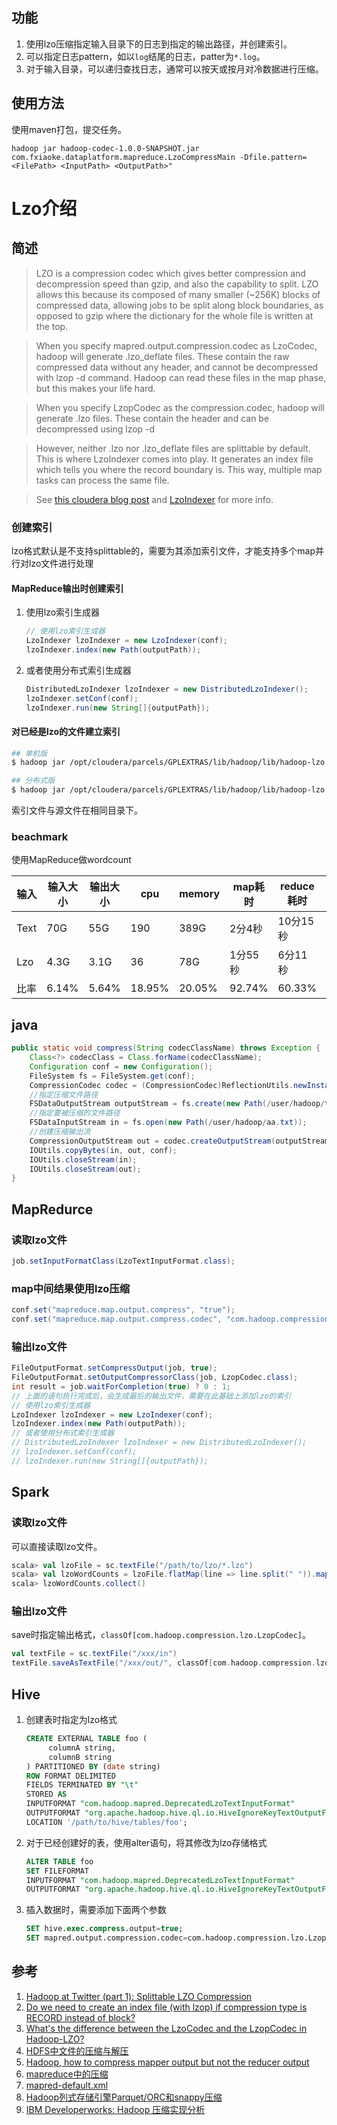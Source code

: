 
## 功能

1. 使用lzo压缩指定输入目录下的日志到指定的输出路径，并创建索引。
2. 可以指定日志pattern，如以`log`结尾的日志，patter为`*.log`。
3. 对于输入目录，可以递归查找日志，通常可以按天或按月对冷数据进行压缩。

## 使用方法
使用maven打包，提交任务。

```
hadoop jar hadoop-codec-1.0.0-SNAPSHOT.jar com.fxiaoke.dataplatform.mapreduce.LzoCompressMain -Dfile.pattern=<FilePath> <InputPath> <OutputPath>"
```

# Lzo介绍

## 简述

> LZO is a compression codec which gives better compression and decompression speed than gzip, and also the capability to split. LZO allows this because its composed of many smaller (~256K) blocks of compressed data, allowing jobs to be split along block boundaries, as opposed to gzip where the dictionary for the whole file is written at the top.

> When you specify mapred.output.compression.codec as LzoCodec, hadoop will generate .lzo_deflate files. These contain the raw compressed data without any header, and cannot be decompressed with lzop -d command. Hadoop can read these files in the map phase, but this makes your life hard.

> When you specify LzopCodec as the compression.codec, hadoop will generate .lzo files. These contain the header and can be decompressed using lzop -d

> However, neither .lzo nor .lzo_deflate files are splittable by default. This is where LzoIndexer comes into play. It generates an index file which tells you where the record boundary is. This way, multiple map tasks can process the same file.

> See [this cloudera blog post](http://blog.cloudera.com/blog/2009/11/hadoop-at-twitter-part-1-splittable-lzo-compression/) and [LzoIndexer](https://github.com/twitter/hadoop-lzo/blob/master/src/main/java/com/hadoop/compression/lzo/LzoIndexer.java) for more info.

### 创建索引
lzo格式默认是不支持splittable的，需要为其添加索引文件，才能支持多个map并行对lzo文件进行处理

#### MapReduce输出时创建索引

1. 使用lzo索引生成器

    ```java
    // 使用lzo索引生成器
    LzoIndexer lzoIndexer = new LzoIndexer(conf);
    lzoIndexer.index(new Path(outputPath));
    ```

2. 或者使用分布式索引生成器

    ```java
    DistributedLzoIndexer lzoIndexer = new DistributedLzoIndexer();
    lzoIndexer.setConf(conf);
    lzoIndexer.run(new String[]{outputPath});
    ```

#### 对已经是lzo的文件建立索引

```bash
## 单机版
$ hadoop jar /opt/cloudera/parcels/GPLEXTRAS/lib/hadoop/lib/hadoop-lzo.jar com.hadoop.compression.lzo.LzoIndexer /path/to/lzo/part-00000.lzo

## 分布式版
$ hadoop jar /opt/cloudera/parcels/GPLEXTRAS/lib/hadoop/lib/hadoop-lzo.jar com.hadoop.compression.lzo.DistributedLzoIndexer /path/to/lzo/part-00000.lzo
```
索引文件与源文件在相同目录下。

### beachmark
使用MapReduce做wordcount

|输入|输入大小|输出大小|cpu|memory|map耗时|reduce耗时|总耗时|
|----|----|----|----|----|----|----|----|
|Text|70G|55G|190|389G|2分4秒|10分15秒|12分24秒|
|Lzo|4.3G|3.1G|36|78G|1分55秒|6分11秒|8分10秒|
|比率|6.14%|5.64%|18.95%|20.05%|92.74%|60.33%|65.86%|

## java

```java
public static void compress(String codecClassName) throws Exception {
    Class<?> codecClass = Class.forName(codecClassName);
    Configuration conf = new Configuration();
    FileSystem fs = FileSystem.get(conf);
    CompressionCodec codec = (CompressionCodec)ReflectionUtils.newInstance(codecClass, conf);
    //指定压缩文件路径
    FSDataOutputStream outputStream = fs.create(new Path(/user/hadoop/text.gz));
    //指定要被压缩的文件路径
    FSDataInputStream in = fs.open(new Path(/user/hadoop/aa.txt));
    //创建压缩输出流
    CompressionOutputStream out = codec.createOutputStream(outputStream);
    IOUtils.copyBytes(in, out, conf);
    IOUtils.closeStream(in);
    IOUtils.closeStream(out);
}
```

## MapRedurce

### 读取lzo文件
```java
job.setInputFormatClass(LzoTextInputFormat.class);
```

### map中间结果使用lzo压缩

```java
conf.set("mapreduce.map.output.compress", "true");
conf.set("mapreduce.map.output.compress.codec", "com.hadoop.compression.lzo.LzoCodec");
```

### 输出lzo文件
```java
FileOutputFormat.setCompressOutput(job, true);
FileOutputFormat.setOutputCompressorClass(job, LzopCodec.class);
int result = job.waitForCompletion(true) ? 0 : 1;
// 上面的语句执行完成后，会生成最后的输出文件，需要在此基础上添加lzo的索引
// 使用lzo索引生成器
LzoIndexer lzoIndexer = new LzoIndexer(conf);
lzoIndexer.index(new Path(outputPath));
// 或者使用分布式索引生成器
// DistributedLzoIndexer lzoIndexer = new DistributedLzoIndexer();
// lzoIndexer.setConf(conf);
// lzoIndexer.run(new String[]{outputPath});
```

## Spark
### 读取lzo文件
可以直接读取lzo文件。

```scala
scala> val lzoFile = sc.textFile("/path/to/lzo/*.lzo")
scala> val lzoWordCounts = lzoFile.flatMap(line => line.split(" ")).map(word => (word, 1)).reduceByKey((a,b) => a + b)
scala> lzoWordCounts.collect()
```

### 输出lzo文件
save时指定输出格式，`classOf[com.hadoop.compression.lzo.LzopCodec]`。

```scala
val textFile = sc.textFile("/xxx/in")
textFile.saveAsTextFile("/xxx/out/", classOf[com.hadoop.compression.lzo.LzopCodec])
```

## Hive

1. 创建表时指定为lzo格式

    ```sql
    CREATE EXTERNAL TABLE foo (
         columnA string,
         columnB string
    ) PARTITIONED BY (date string)
    ROW FORMAT DELIMITED
    FIELDS TERMINATED BY "\t"
    STORED AS
    INPUTFORMAT "com.hadoop.mapred.DeprecatedLzoTextInputFormat"
    OUTPUTFORMAT "org.apache.hadoop.hive.ql.io.HiveIgnoreKeyTextOutputFormat"
    LOCATION '/path/to/hive/tables/foo';
    ```

2. 对于已经创建好的表，使用alter语句，将其修改为lzo存储格式

    ```sql
    ALTER TABLE foo
    SET FILEFORMAT
    INPUTFORMAT "com.hadoop.mapred.DeprecatedLzoTextInputFormat"
    OUTPUTFORMAT "org.apache.hadoop.hive.ql.io.HiveIgnoreKeyTextOutputFormat";
    ```

3. 插入数据时，需要添加下面两个参数

    ```sql
    SET hive.exec.compress.output=true;
    SET mapred.output.compression.codec=com.hadoop.compression.lzo.LzopCodec;
    ```

## 参考
1. [Hadoop at Twitter (part 1): Splittable LZO Compression](http://blog.cloudera.com/blog/2009/11/hadoop-at-twitter-part-1-splittable-lzo-compression/)
2. [Do we need to create an index file (with lzop) if compression type is RECORD instead of block?](http://stackoverflow.com/questions/23560281/do-we-need-to-create-an-index-file-with-lzop-if-compression-type-is-record-ins)
3. [What's the difference between the LzoCodec and the LzopCodec in Hadoop-LZO?](https://www.quora.com/Whats-the-difference-between-the-LzoCodec-and-the-LzopCodec-in-Hadoop-LZO)
4. [HDFS中文件的压缩与解压](http://www.cnblogs.com/liuling/p/2013-6-19-01.html)
5. [Hadoop, how to compress mapper output but not the reducer output](http://stackoverflow.com/questions/5571156/hadoop-how-to-compress-mapper-output-but-not-the-reducer-output)
6. [mapreduce中的压缩](http://blog.csdn.net/lastsweetop/article/details/9187721)
7. [mapred-default.xml](https://hadoop.apache.org/docs/r2.6.0/hadoop-mapreduce-client/hadoop-mapreduce-client-core/mapred-default.xml)
8. [Hadoop列式存储引擎Parquet/ORC和snappy压缩](http://www.itweet.cn/2016/03/15/columnar-storage-parquet-and-orc/)
9. [IBM Developerworks: Hadoop 压缩实现分析](https://www.ibm.com/developerworks/cn/opensource/os-cn-hadoop-compression-analysis/)